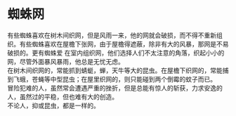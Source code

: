 # 蜘蛛网

有些蜘蛛喜欢在树木间织网，但是风雨一来，他的网就会破损，而不得不重新组织。有些蜘蛛喜欢在屋檐下张网，由于屋檐得遮蔽，除非有大的风暴，那网是不易破损的。更有蜘蛛爱  在室内组织网，他们选择人们不太注意的角落，织起小小的网，尽管外面暴风暴雨，他总是无忧无虑。  
在树木间织网的，常能抓到蜻蜓，蝉，天牛等大的昆虫。在屋檐下织网的，常能捕到飞蛾，苍蝇等中型昆虫；在屋里织网的，则只能碰到两个倒霉的蚊子而已。  
冒险犯难的人，虽然常会遭遇严重的挫折，但是总能有惊人的斩获，力求安逸的人，虽然过的平稳，但也难有大的创造。  
不论人，抑或昆虫，都是一样的。
  